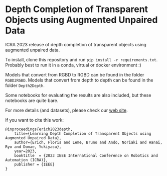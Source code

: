 # Depth Completion of Transparent Objects using Augmented Unpaired Data
ICRA 2023 release of depth completion of transparent objects using augmented unpaired data.

To install, clone this repository and run `pip install -r requirements.txt`. Probably best to run it in a conda, virtual or docker environment :)

Models that convert from RGBD to RGBD can be found in the folder `RGBD2RGBD`. Models that convert from depth to depth can be found in the folder `Depth2Depth`.

Some notebooks for evaluating the results are also included, but these notebooks are quite bare.

For more details (and datasets), please check our [web site](https://florise.github.io/faking_depth_web/).

If you want to cite this work:

```
@inproceedings{erich2023depth,
    title={Learning Depth Completion of Transparent Objects using Augmented Unpaired Data},
    author={Erich, Floris and Leme, Bruno and Ando, Noriaki and Hanai, Ryo and Domae, Yukiyasu},
    year=2023,
    booktitle  = {2023 IEEE International Conference on Robotics and Automation (ICRA)},
    publisher = {IEEE}
}
```
